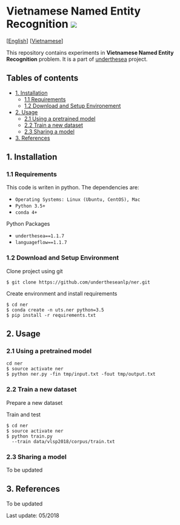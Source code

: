 # Vietnamese Named Entity Recognition ![](https://img.shields.io/badge/F1-88.6%25-red.svg)

[[English](README.md)] [[Vietnamese](README.vi.md)]

This repository contains experiments in **Vietnamese Named Entity Recognition** problem. It is a part of [underthesea](https://github.com/magizbox/underthesea) project.

## Tables of contents

* [1. Installation](#1.-installation)
  * [1.1 Requirements](#1.1-requirements)
  * [1.2 Download and Setup Environement](#1.2-download-and-setup-environment)
* [2. Usage](#2.-usage)
  * [2.1 Using a pretrained model](#2.1-using-a-pretrained-model)
  * [2.2 Train a new dataset](#2.2-train-a-new-dataset)
  * [2.3 Sharing a model](#2.3-sharing-a-model)
* [3. References](#3.-references)

## 1. Installation

### 1.1 Requirements

This code is writen in python. The dependencies are:

* `Operating Systems: Linux (Ubuntu, CentOS), Mac`
* `Python 3.5+`
* `conda 4+`

Python Packages

* `underthesea==1.1.7`
* `languageflow==1.1.7`

### 1.2 Download and Setup Environment

Clone project using git

```
$ git clone https://github.com/undertheseanlp/ner.git
```

Create environment and install requirements

```
$ cd ner
$ conda create -n uts.ner python=3.5
$ pip install -r requirements.txt
```

## 2. Usage

### 2.1 Using a pretrained model


```
cd ner
$ source activate ner
$ python ner.py -fin tmp/input.txt -fout tmp/output.txt
```

### 2.2 Train a new dataset

Prepare a new dataset

Train and test

```
$ cd ner
$ source activate ner
$ python train.py
  --train data/vlsp2018/corpus/train.txt
```

### 2.3 Sharing a model

To be updated

## 3. References

To be updated

Last update: 05/2018